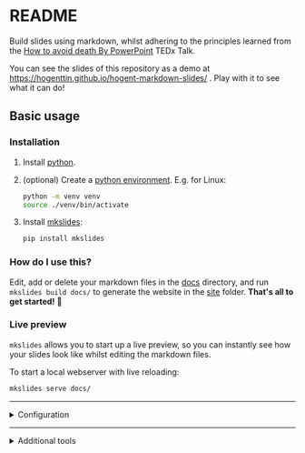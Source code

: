 # README

Build slides using markdown, whilst adhering to the principles learned from the [How to avoid death By PowerPoint](https://www.youtube.com/watch?v=Iwpi1Lm6dFo) TEDx Talk.

You can see the slides of this repository as a demo at https://hogenttin.github.io/hogent-markdown-slides/ . Play with it to see what it can do!

## Basic usage

### Installation

1. Install [python](https://www.python.org/downloads/).
2. (optional) Create a [python environment](https://docs.python.org/3/library/venv.html). E.g. for Linux:

    ```bash
    python -m venv venv
    source ./venv/bin/activate
    ```

3. Install [mkslides](https://pypi.org/project/mkslides/):

    ```bash
    pip install mkslides
    ```

### How do I use this?

Edit, add or delete your markdown files in the [docs](./docs/) directory, and run `mkslides build docs/` to generate the website in the [site](./site) folder. **That's all to get started!** :rocket:

### Live preview

`mkslides` allows you to start up a live preview, so you can instantly see how your slides look like whilst editing the markdown files.

To start a local webserver with live reloading:

```bash
mkslides serve docs/
```

---

<details>

<summary>Configuration</summary>

## Configuration

:bulb: **You don't have to change these files or settings** if you want to keep things simple. In that case, just ignore this section.

### Theme

If you want another theme, you can change the `theme` entries in [mkslides.yml](./mkslides.yml). You can use a local CSS file or an existing link to a CSS file on the internet.

### Landing page

You can add a template to create a nice landing page for your course. It uses the [Mustache template engine](https://mustache.github.io/). See [mkslides](https://pypi.org/project/mkslides/) for more information.

### [mkslides](https://pypi.org/project/mkslides/) options

You can add them to [mkslides.yml](./mkslides.yml).

### [reveal.js](https://revealjs.com/) options

You can also add them to [mkslides.yml](./mkslides.yml).

### Reveal.js plugins

You can add additional functionality using [Reveal.js plugins](https://github.com/hakimel/reveal.js/wiki/Plugins,-Tools-and-Hardware) in the `plugins` entries in [mkslides.yml](./mkslides.yml). E.g., the [Mermaid](https://github.com/zjffun/reveal.js-mermaid-plugin) plugin for drawing graphs is added in this repo as an example on how to do it.

</details>

---

<details>

<summary>Additional tools</summary>

## Additional tools

:bulb: **You don't need this** if you want to keep things simple. In that case, just ignore this section. Otherwise, it's here if you want an example.

### Automatic deployment

This repo automatically builds the slides and pushes them to https://hogenttin.github.io/hogent-revealmd/ whenever a commit is pushed to the `main` branch. This is done using using [GitHub actions](https://docs.github.com/en/actions) . You can find the workflow in the [.github](./.github) folder.

</details>
